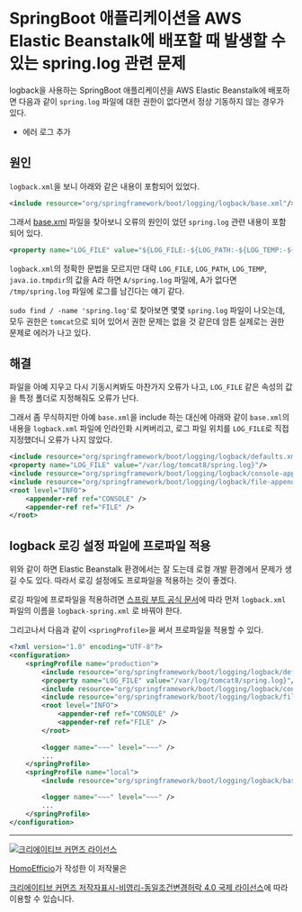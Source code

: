 # SpringBoot 애플리케이션을 AWS Elastic Beanstalk에 배포할 때 발생할 수 있는 spring.log 관련 문제

logback을 사용하는 SpringBoot 애플리케이션을 AWS Elastic Beanstalk에 배포하면 다음과 같이 `spring.log` 파일에 대한 권한이 없다면서 정상 기동하지 않는 경우가 있다.

- 에러 로그 추가

## 원인

`logback.xml`을 보니 아래와 같은 내용이 포함되어 있었다.

```xml
<include resource="org/springframework/boot/logging/logback/base.xml"/>
```

그래서 [base.xml](https://github.com/spring-projects/spring-boot/blob/master/spring-boot/src/main/resources/org/springframework/boot/logging/logback/base.xml) 파일을 찾아보니 오류의 원인이 었던 `spring.log` 관련 내용이 포함되어 있다.

```xml
<property name="LOG_FILE" value="${LOG_FILE:-${LOG_PATH:-${LOG_TEMP:-${java.io.tmpdir:-/tmp}}}/spring.log}"/>
```

`logback.xml`의 정확한 문법을 모르지만 대략 `LOG_FILE`, `LOG_PATH`, `LOG_TEMP`, `java.io.tmpdir`의 값을 A라 하면 `A/spring.log` 파일에, A가 없다면 `/tmp/spring.log` 파일에 로그를 남긴다는 얘기 같다.

`sudo find / -name 'spring.log'`로 찾아보면 몇몇 `spring.log` 파일이 나오는데, 모두 권한은 `tomcat`으로 되어 있어서 권한 문제는 없을 것 같은데 암튼 실제로는 권한 문제로 에러가 나고 있다. 

## 해결

파일을 아예 지우고 다시 기동시켜봐도 마찬가지 오류가 나고, `LOG_FILE` 같은 속성의 값을 특정 폴더로 지정해줘도 오류가 난다. 

그래서 좀 무식하지만 아예 `base.xml`을 include 하는 대신에 아래와 같이 `base.xml`의 내용을 `logback.xml` 파일에 인라인화 시켜버리고, 로그 파일 위치를 `LOG_FILE`로 직접 지정했더니 오류가 나지 않았다.

```xml
<include resource="org/springframework/boot/logging/logback/defaults.xml" />
<property name="LOG_FILE" value="/var/log/tomcat8/spring.log}"/>
<include resource="org/springframework/boot/logging/logback/console-appender.xml" />
<include resource="org/springframework/boot/logging/logback/file-appender.xml" />
<root level="INFO">
    <appender-ref ref="CONSOLE" />
    <appender-ref ref="FILE" />
</root>
```

## logback 로깅 설정 파일에 프로파일 적용

위와 같이 하면 Elastic Beanstalk 환경에서는 잘 도는데 로컬 개발 환경에서 문제가 생길 수도 있다. 따라서 로깅 설정에도 프로파일을 적용하는 것이 좋겠다.

로깅 파일에 프로파일을 적용하려면 [스프링 부트 공식 문서](https://docs.spring.io/spring-boot/docs/current/reference/html/boot-features-logging.html#boot-features-logback-extensions)에 따라 먼저 `logback.xml` 파일의 이름을 `logback-spring.xml` 로 바꿔야 한다. 

그리고나서 다음과 같이 `<springProfile>`을 써서 프로파일을 적용할 수 있다.

```xml
<?xml version="1.0" encoding="UTF-8"?>
<configuration>
    <springProfile name="production">
        <include resource="org/springframework/boot/logging/logback/defaults.xml" />
        <property name="LOG_FILE" value="/var/log/tomcat8/spring.log}"/>
        <include resource="org/springframework/boot/logging/logback/console-appender.xml" />
        <include resource="org/springframework/boot/logging/logback/file-appender.xml" />
        <root level="INFO">
            <appender-ref ref="CONSOLE" />
            <appender-ref ref="FILE" />
        </root>
        
        <logger name="~~~" level="~~~" />
        ...
    </springProfile>
    <springProfile name="local">
        <include resource="org/springframework/boot/logging/logback/base.xml"/>

        <logger name="~~~" level="~~~" />
        ...
    </springProfile>
</configuration>
```



----
<a rel="license" href="http://creativecommons.org/licenses/by-nc-sa/4.0/"><img alt="크리에이티브 커먼즈 라이선스" style="border-width:0" src="https://i.creativecommons.org/l/by-nc-sa/4.0/88x31.png" /></a>

<a href='https://www.facebook.com/hanmomhanda' target='_blank'>HomoEfficio</a>가 작성한 이 저작물은

<a rel="license" href="http://creativecommons.org/licenses/by-nc-sa/4.0/">크리에이티브 커먼즈 저작자표시-비영리-동일조건변경허락 4.0 국제 라이선스</a>에 따라 이용할 수 있습니다.
